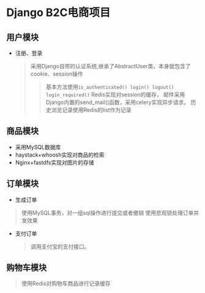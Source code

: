 # Django B2C电商项目
## 用户模块
* 注册、登录
  > 采用Django自带的认证系统,继承了AbstractUser类，本身就包含了cookie、session操作
  >> 基本方法使用`is_authenticated() login() logout() login_required()`
  >Redis实现对session的缓存，
  >邮件采用Django内置的send_mail()函数，采用celery实现异步请求。
  >历史浏览记录使用Redis的list作为记录
## 商品模块
* 采用MySQL数据库
* haystack+whoosh实现对商品的检索
* Nginx+fastdfs实现对图片的存储
## 订单模块
* 生成订单
 > 使用MySQL事务，对一组sql操作进行提交或者撤销
 > 使用悲观锁处理订单并发效果
* 支付订单
  >调用支付宝的支付接口。
## 购物车模块
  >使用Redis对购物车商品进行记录缓存
